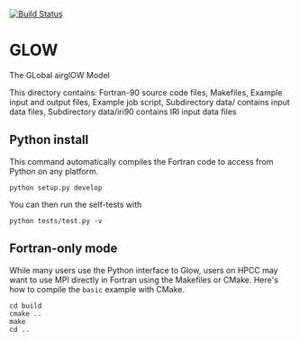 [![Build Status](https://travis-ci.org/scivision/GLOW.svg?branch=master)](https://travis-ci.org/scivision/GLOW)

# GLOW
The GLobal airglOW Model

This directory contains:
   Fortran-90 source code files,
   Makefiles,
   Example input and output files,
   Example job script,
   Subdirectory data/ contains input data files,
   Subdirectory data/iri90 contains IRI input data files


## Python install
This command automatically compiles the Fortran code to access from Python on any platform.

    python setup.py develop

You can then run the self-tests with

    python tests/test.py -v

## Fortran-only mode
While many users use the Python interface to Glow, users on HPCC may want to use MPI directly in Fortran using the Makefiles or CMake. Here's how to compile the ``basic`` example with CMake.

    cd build
    cmake ..
    make
    cd ..


